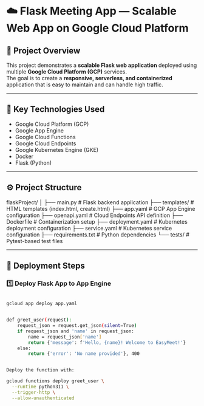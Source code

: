 # ☁️ Flask Meeting App — Scalable Web App on Google Cloud Platform

## 📘 Project Overview
This project demonstrates a **scalable Flask web application** deployed using multiple **Google Cloud Platform (GCP)** services.  
The goal is to create a **responsive, serverless, and containerized** application that is easy to maintain and can handle high traffic.

---

## 🧰 Key Technologies Used
- Google Cloud Platform (GCP)
- Google App Engine
- Google Cloud Functions
- Google Cloud Endpoints
- Google Kubernetes Engine (GKE)
- Docker
- Flask (Python)

---

## ⚙️ Project Structure
flaskProject/
│
├── main.py # Flask backend application
├── templates/ # HTML templates (index.html, create.html)
├── app.yaml # GCP App Engine configuration
├── openapi.yaml # Cloud Endpoints API definition
├── Dockerfile # Containerization setup
├── deployment.yaml # Kubernetes deployment configuration
├── service.yaml # Kubernetes service configuration
├── requirements.txt # Python dependencies
└── tests/ # Pytest-based test files


---

## 🚀 Deployment Steps

### 1️⃣ Deploy Flask App to App Engine
```bash

gcloud app deploy app.yaml


def greet_user(request):
    request_json = request.get_json(silent=True)
    if request_json and 'name' in request_json:
        name = request_json['name']
        return {'message': f'Hello, {name}! Welcome to EasyMeet!'}
    else:
        return {'error': 'No name provided'}, 400


Deploy the function with:

gcloud functions deploy greet_user \
  --runtime python311 \
  --trigger-http \
  --allow-unauthenticated
